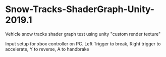 # Snow-Tracks-ShaderGraph-Unity-2019.1
Vehicle snow tracks shader graph test using unity "custom render texture"

Input setup for xbox controller on PC. Left Trigger to break, Right trigger to accelerate, Y to reverse, A to handbrake
